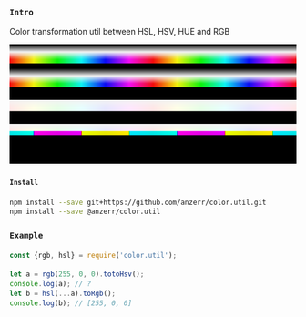 
### `Intro`
Color transformation util between HSL, HSV, HUE and RGB

[logo]: https://raw.githubusercontent.com/anzerr/color.util/master/example.bmp "Example"
![alt text][logo]

#### `Install`
``` bash
npm install --save git+https://github.com/anzerr/color.util.git
npm install --save @anzerr/color.util
```

### `Example`
``` javascript
const {rgb, hsl} = require('color.util');

let a = rgb(255, 0, 0).totoHsv();
console.log(a); // ?
let b = hsl(...a).toRgb();
console.log(b); // [255, 0, 0]
```